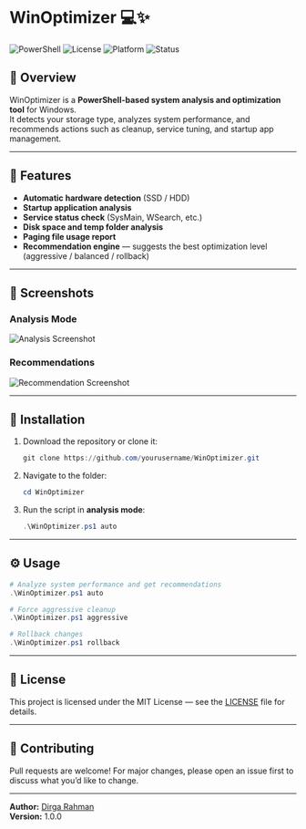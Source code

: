# WinOptimizer 💻✨

![PowerShell](https://img.shields.io/badge/PowerShell-5.1%2B-blue.svg)
![License](https://img.shields.io/github/license/dirgarahman/WinOptimizer)
![Platform](https://img.shields.io/badge/Platform-Windows-green.svg)
![Status](https://img.shields.io/badge/Status-Active-success)

## 📌 Overview
WinOptimizer is a **PowerShell-based system analysis and optimization tool** for Windows.  
It detects your storage type, analyzes system performance, and recommends actions such as cleanup, service tuning, and startup app management.

---

## 🚀 Features
- **Automatic hardware detection** (SSD / HDD)
- **Startup application analysis**
- **Service status check** (SysMain, WSearch, etc.)
- **Disk space and temp folder analysis**
- **Paging file usage report**
- **Recommendation engine** — suggests the best optimization level (aggressive / balanced / rollback)

---

## 📸 Screenshots
### Analysis Mode
![Analysis Screenshot](https://drive.google.com/file/d/1hfvLf1-7kbY_dRCvuLUzb-pufSue1ONa/view?usp=sharing)

### Recommendations
![Recommendation Screenshot](https://drive.google.com/file/d/17Ukx6KlZ6Mb9NDbICUTkHOZL3GHHgl--/view?usp=sharing)

---

## 📂 Installation
1. Download the repository or clone it:
   ```powershell
   git clone https://github.com/yourusername/WinOptimizer.git
   ```
2. Navigate to the folder:
   ```powershell
   cd WinOptimizer
   ```
3. Run the script in **analysis mode**:
   ```powershell
   .\WinOptimizer.ps1 auto
   ```

---

## ⚙️ Usage
```powershell
# Analyze system performance and get recommendations
.\WinOptimizer.ps1 auto

# Force aggressive cleanup
.\WinOptimizer.ps1 aggressive

# Rollback changes
.\WinOptimizer.ps1 rollback
```

---

## 📜 License
This project is licensed under the MIT License — see the [LICENSE](LICENSE) file for details.

---

## 🤝 Contributing
Pull requests are welcome! For major changes, please open an issue first to discuss what you’d like to change.

---

**Author:** [Dirga Rahman](https://github.com/dirgarahman)  
**Version:** 1.0.0
